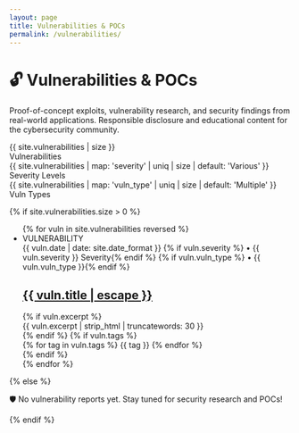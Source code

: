 ```yaml
---
layout: page
title: Vulnerabilities & POCs
permalink: /vulnerabilities/
---
```


<div class="collection-header">
  <h1 class="collection-title">🔓 Vulnerabilities & POCs</h1>
  <p class="collection-description">
    Proof-of-concept exploits, vulnerability research, and security findings from real-world applications.
    Responsible disclosure and educational content for the cybersecurity community.
  </p>
  <div class="collection-stats">
    <div class="stat-item">
      <span class="stat-number">{{ site.vulnerabilities | size }}</span>
      <div class="stat-label">Vulnerabilities</div>
    </div>
    <div class="stat-item">
      <span class="stat-number">{{ site.vulnerabilities | map: 'severity' | uniq | size | default: 'Various' }}</span>
      <div class="stat-label">Severity Levels</div>
    </div>
    <div class="stat-item">
      <span class="stat-number">{{ site.vulnerabilities | map: 'vuln_type' | uniq | size | default: 'Multiple' }}</span>
      <div class="stat-label">Vuln Types</div>
    </div>
  </div>
</div>

{% if site.vulnerabilities.size > 0 %}
  <ul class="post-list">
    {% for vuln in site.vulnerabilities reversed %}
      <li class="post-item">
        <div class="post-category vulnerability">VULNERABILITY</div>
        <div class="post-meta">
          {{ vuln.date | date: site.date_format }}
          {% if vuln.severity %} • {{ vuln.severity }} Severity{% endif %}
          {% if vuln.vuln_type %} • {{ vuln.vuln_type }}{% endif %}
        </div>
        <h2><a class="post-link" href="{{ vuln.url | relative_url }}">{{ vuln.title | escape }}</a></h2>
        {% if vuln.excerpt %}
          <div class="post-excerpt">{{ vuln.excerpt | strip_html | truncatewords: 30 }}</div>
        {% endif %}
        {% if vuln.tags %}
          <div class="post-tags">
            {% for tag in vuln.tags %}
              <span class="tag">{{ tag }}</span>
            {% endfor %}
          </div>
        {% endif %}
      </li>
    {% endfor %}
  </ul>
{% else %}
  <div class="empty-state">
    <p>🛡️ No vulnerability reports yet. Stay tuned for security research and POCs!</p>
  </div>
{% endif %}